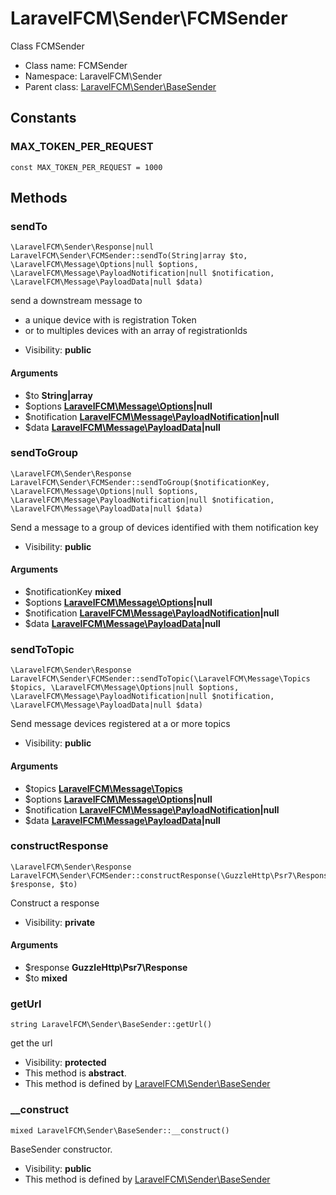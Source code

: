 LaravelFCM\Sender\FCMSender
===============

Class FCMSender




* Class name: FCMSender
* Namespace: LaravelFCM\Sender
* Parent class: [LaravelFCM\Sender\BaseSender](LaravelFCM-Sender-BaseSender.md)



Constants
----------


### MAX_TOKEN_PER_REQUEST

    const MAX_TOKEN_PER_REQUEST = 1000







Methods
-------


### sendTo

    \LaravelFCM\Sender\Response|null LaravelFCM\Sender\FCMSender::sendTo(String|array $to, \LaravelFCM\Message\Options|null $options, \LaravelFCM\Message\PayloadNotification|null $notification, \LaravelFCM\Message\PayloadData|null $data)

send a downstream message to

- a unique device with is registration Token
- or to multiples devices with an array of registrationIds

* Visibility: **public**


#### Arguments
* $to **String|array**
* $options **[LaravelFCM\Message\Options](LaravelFCM-Message-Options.md)|null**
* $notification **[LaravelFCM\Message\PayloadNotification](LaravelFCM-Message-PayloadNotification.md)|null**
* $data **[LaravelFCM\Message\PayloadData](LaravelFCM-Message-PayloadData.md)|null**



### sendToGroup

    \LaravelFCM\Sender\Response LaravelFCM\Sender\FCMSender::sendToGroup($notificationKey, \LaravelFCM\Message\Options|null $options, \LaravelFCM\Message\PayloadNotification|null $notification, \LaravelFCM\Message\PayloadData|null $data)

Send a message to a group of devices identified with them notification key



* Visibility: **public**


#### Arguments
* $notificationKey **mixed**
* $options **[LaravelFCM\Message\Options](LaravelFCM-Message-Options.md)|null**
* $notification **[LaravelFCM\Message\PayloadNotification](LaravelFCM-Message-PayloadNotification.md)|null**
* $data **[LaravelFCM\Message\PayloadData](LaravelFCM-Message-PayloadData.md)|null**



### sendToTopic

    \LaravelFCM\Sender\Response LaravelFCM\Sender\FCMSender::sendToTopic(\LaravelFCM\Message\Topics $topics, \LaravelFCM\Message\Options|null $options, \LaravelFCM\Message\PayloadNotification|null $notification, \LaravelFCM\Message\PayloadData|null $data)

Send message devices registered at a or more topics



* Visibility: **public**


#### Arguments
* $topics **[LaravelFCM\Message\Topics](LaravelFCM-Message-Topics.md)**
* $options **[LaravelFCM\Message\Options](LaravelFCM-Message-Options.md)|null**
* $notification **[LaravelFCM\Message\PayloadNotification](LaravelFCM-Message-PayloadNotification.md)|null**
* $data **[LaravelFCM\Message\PayloadData](LaravelFCM-Message-PayloadData.md)|null**



### constructResponse

    \LaravelFCM\Sender\Response LaravelFCM\Sender\FCMSender::constructResponse(\GuzzleHttp\Psr7\Response $response, $to)

Construct a response



* Visibility: **private**


#### Arguments
* $response **GuzzleHttp\Psr7\Response**
* $to **mixed**



### getUrl

    string LaravelFCM\Sender\BaseSender::getUrl()

get the url



* Visibility: **protected**
* This method is **abstract**.
* This method is defined by [LaravelFCM\Sender\BaseSender](LaravelFCM-Sender-BaseSender.md)




### __construct

    mixed LaravelFCM\Sender\BaseSender::__construct()

BaseSender constructor.



* Visibility: **public**
* This method is defined by [LaravelFCM\Sender\BaseSender](LaravelFCM-Sender-BaseSender.md)



